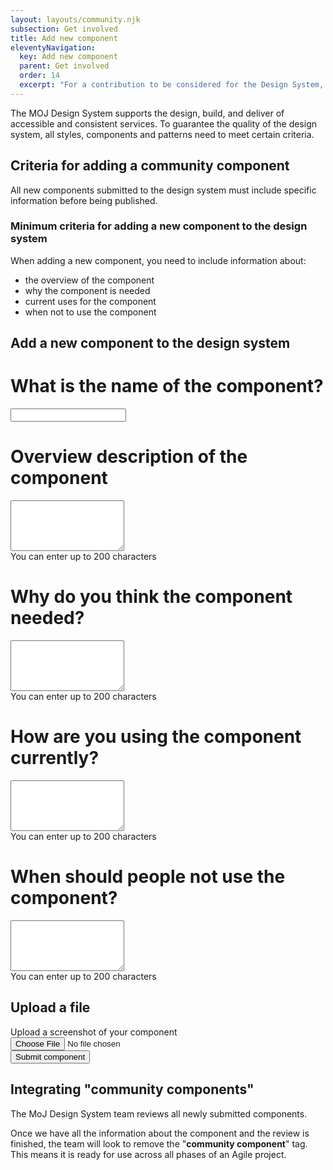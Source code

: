 ```yaml
---
layout: layouts/community.njk
subsection: Get involved
title: Add new component
eleventyNavigation:
  key: Add new component
  parent: Get involved
  order: 14
  excerpt: "For a contribution to be considered for the Design System, the style, component or pattern needs to be useful and unique."
---
```


The MOJ Design System supports the design, build, and deliver of accessible and consistent services. To guarantee the quality of the design system, all styles, components and patterns need to meet certain criteria.

## Criteria for adding a community component

All new components submitted to the design system must include specific information before being published.

### Minimum criteria for adding a new component to the design system

When adding a new component, you need to include information about:

- the overview of the component
- why the component is needed
- current uses for the component
- when not to use the component

## Add a new component to the design system

<div class="govuk-form-group">
  <h1 class="govuk-label-wrapper">
    <label class="govuk-label govuk-label--m" for="event-name">
      What is the name of the component?
    </label>
  </h1>
  <input class="govuk-input" id="event-name" name="eventName" type="text">
</div>

<div class="govuk-form-group govuk-character-count" data-module="govuk-character-count" data-maxlength="200">
  <h1 class="govuk-label-wrapper">
    <label class="govuk-label govuk-label--m" for="with-hint">
      Overview description of the component
    </label>
  </h1>
  <textarea class="govuk-textarea govuk-js-character-count" id="with-hint" name="withHint" rows="5" aria-describedby="with-hint-info with-hint-hint"></textarea>
  <div id="with-hint-info1" class="govuk-hint govuk-character-count__message">
    You can enter up to 200 characters
  </div>
</div>

<div class="govuk-form-group govuk-character-count" data-module="govuk-character-count" data-maxlength="200">
  <h1 class="govuk-label-wrapper">
    <label class="govuk-label govuk-label--m" for="with-hint">
      Why do you think the component needed?
    </label>
  </h1>
  <textarea class="govuk-textarea govuk-js-character-count" id="with-hint" name="withHint" rows="5" aria-describedby="with-hint-info with-hint-hint"></textarea>
  <div id="with-hint-info2" class="govuk-hint govuk-character-count__message">
    You can enter up to 200 characters
  </div>
</div>

<div class="govuk-form-group govuk-character-count" data-module="govuk-character-count" data-maxlength="200">
  <h1 class="govuk-label-wrapper">
    <label class="govuk-label govuk-label--m" for="with-hint">
      How are you using the component currently?
    </label>
  </h1>
  <textarea class="govuk-textarea govuk-js-character-count" id="with-hint" name="withHint" rows="5" aria-describedby="with-hint-info with-hint-hint"></textarea>
  <div id="with-hint-info3" class="govuk-hint govuk-character-count__message">
    You can enter up to 200 characters
  </div>
</div>

<div class="govuk-form-group govuk-character-count" data-module="govuk-character-count" data-maxlength="200">
  <h1 class="govuk-label-wrapper">
    <label class="govuk-label govuk-label--m" for="with-hint">
      When should people not use the component?
    </label>
  </h1>
  <textarea class="govuk-textarea govuk-js-character-count" id="with-hint" name="withHint" rows="5" aria-describedby="with-hint-info with-hint-hint"></textarea>
  <div id="with-hint-info4" class="govuk-hint govuk-character-count__message">
    You can enter up to 200 characters
  </div>
</div>

## Upload a file

<div class="govuk-form-group">
  <label class="govuk-label" for="file-upload-1">
    Upload a screenshot of your component
  </label>
  <input class="govuk-file-upload" id="file-upload-1" name="fileUpload1" type="file">
</div>

<button type="submit" class="govuk-button" data-module="govuk-button">
  Submit component
</button>

## Integrating "community components"

The MoJ Design System team reviews all newly submitted components.

Once we have all the information about the component and the review is finished, the team will look to remove the "<strong>community component</strong>" tag. This means it is ready for use across all phases of an Agile project.